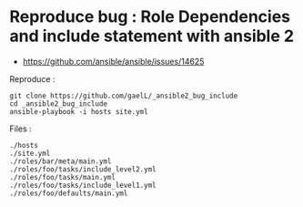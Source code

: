 Reproduce bug : Role Dependencies and include statement with ansible 2
=======================================================================

  * https://github.com/ansible/ansible/issues/14625

Reproduce :

```
git clone https://github.com/gaelL/_ansible2_bug_include
cd _ansible2_bug_include
ansible-playbook -i hosts site.yml
```

Files : 

```
./hosts
./site.yml
./roles/bar/meta/main.yml
./roles/foo/tasks/include_level2.yml
./roles/foo/tasks/main.yml
./roles/foo/tasks/include_level1.yml
./roles/foo/defaults/main.yml
```
